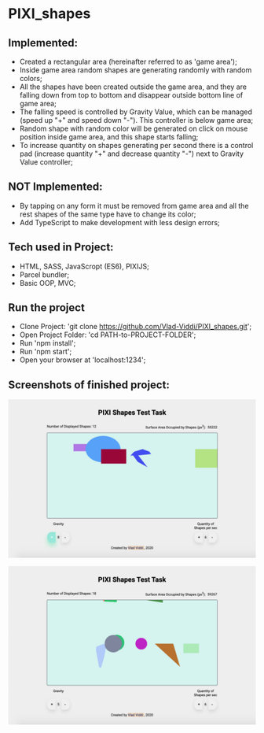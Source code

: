 # PIXI_shapes

## Implemented:
- Created a rectangular area (hereinafter referred to as 'game area');
- Inside game area random shapes are generating randomly with random colors;
- All the shapes have been created outside the game area, and they are falling down from top to bottom and disappear outside bottom line of game area;
- The falling speed is controlled by Gravity Value, which can be managed (speed up "+" and speed down "-"). This controller is below game area;
- Random shape with random color will be generated on click on mouse position inside game area, and this shape starts falling;
- To increase quantity on shapes generating per second there is a control pad (increase quantity "+" and decrease quantity "-") next to Gravity Value controller;

## NOT Implemented:
- By tapping on any form it must be removed from game area and all the rest shapes of the same type have to change its color;
- Add TypeScript to make development with less design errors;

## Tech used in Project:
- HTML, SASS, JavaScropt (ES6), PIXIJS;
- Parcel bundler;
- Basic OOP, MVC;


## Run the project
- Clone Project: 'git clone https://github.com/Vlad-Viddi/PIXI_shapes.git';
- Open Project Folder: 'cd PATH-to-PROJECT-FOLDER';
- Run 'npm install';
- Run 'npm start';
- Open your browser at 'localhost:1234';

## Screenshots of finished project:

![pixi-shapes](./public/icons/icon1.png)

![pixi-shapes](./public/icons/icon2.png)